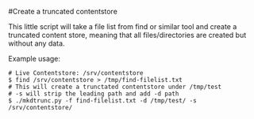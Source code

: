 #Create a truncated contentstore

This little script will take a file list from find or similar
tool and create a truncated content store, meaning that all
files/directories are created but without any data.


Example usage:


    # Live Contentstore: /srv/contentstore
    $ find /srv/contentstore > /tmp/find-filelist.txt
    # This will create a trunctated contentstore under /tmp/test
    # -s will strip the leading path and add -d path
    $ ./mkdtrunc.py -f find-filelist.txt -d /tmp/test/ -s /srv/contentstore/


